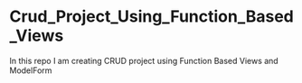 # Crud_Project_Using_Function_Based_Views
In this repo I am creating CRUD project using Function Based Views and ModelForm
